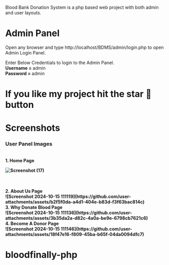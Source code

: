 Blood Bank Donation System is a php based web project with both admin and user layouts.

     
# Admin Panel
   Open any browser and type http://localhost/BDMS/admin/login.php to open Admin Login Panel.
   
   Enter Below Credentials to login to the Admin Panel.<br>
   <b> Username = </b> admin<br>
   <b>Password = </b> admin
   
# If you like my project hit the star 🌟 button

# Screenshots

<h3> User Panel Images </h3>
<br><b>1. Home Page 
   <br>


![Screenshot (17)](https://github.com/user-attachments/assets/a3f60f5b-da2c-4a06-affe-2b97a5829152)

   <br>
   <br>
   2. About Us Page

   <br>
      ![Screenshot 2024-10-15 111119](https://github.com/user-attachments/assets/b2f5f0da-a4d1-404e-b83d-f3f63bac814c)

   <br>
   3. Why Donate Blood Page
   
   <br>
   ![Screenshot 2024-10-15 111136](https://github.com/user-attachments/assets/3b35da2a-d82c-4a0a-be9e-6798cb7621c6)
   <br>
   4. Become A Donor Page
   
   <br>
   ![Screenshot 2024-10-15 111146](https://github.com/user-attachments/assets/18f47e16-f809-45ba-b65f-04da0094dfc7)

   <br>
  

   
# bloodfinally-php

